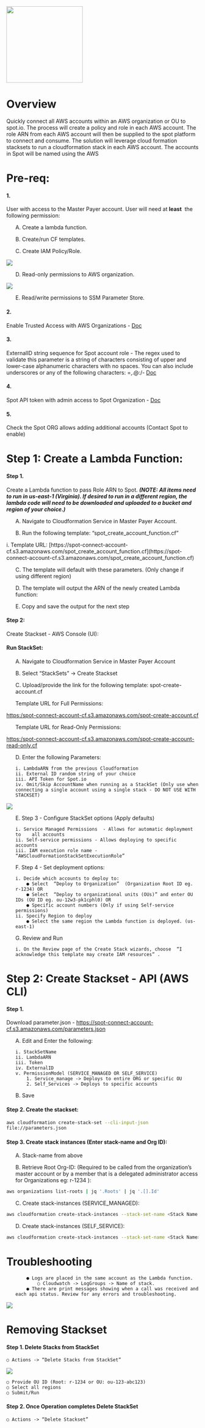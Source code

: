 <img src="./images/logo.png" width="200">

# Overview

Quickly connect all AWS accounts within an AWS organization or OU to spot.io. The process will create
a policy and role in each AWS account. The role ARN from each AWS account will then be supplied to
the spot platform to connect and consume. The solution will leverage cloud formation stacksets to run a
cloudformation stack in each AWS account. The accounts in Spot will be named using the AWS

# Pre-req:

#### 1.
User with access to the Master Payer account. User will need at ​ **least** ​ the following permission:

<ol>   A. Create a lambda function.</ol>
<ol>   B. Create/run CF templates.</ol>
<ol>   C. Create IAM Policy/Role.</ol>

<img src="./images/1-c.png">

<ol>   D. Read-only permissions to AWS organization.</ol>

<img src="./images/1-d.png">

<ol>   E. Read/write permissions to SSM Parameter Store.</ol>

#### 2.
Enable Trusted Access with AWS Organizations - ​[Doc](https://docs.aws.amazon.com/AWSCloudFormation/latest/UserGuide/stacksets-orgs-enable-trusted-access.html)
#### 3.
ExternalID string sequence for Spot account role - The regex used to validate this parameter is a string of characters consisting of upper and lower-case alphanumeric characters with no spaces. You can also include underscores or any of the following characters: =,.@:/- ​[Doc](https://aws.amazon.com/blogs/security/how-to-use-external-id-when-granting-access-to-your-aws-resources/)
#### 4.
Spot API token with admin access to Spot Organization - ​[Doc](https://help.spot.io/spotinst-api/administration/create-an-api-token)
#### 5.
Check the Spot ORG allows adding additional accounts (Contact Spot to enable)

# Step 1: Create a Lambda Function:

#### Step 1.
Create a Lambda function to pass Role ARN to Spot. ​ **_(NOTE: All items need to run in us-east-1 (Virginia). If desired to run in a different region, the lambda code will need to be downloaded and uploaded to a bucket and region of your choice.)_**


<ol>   A. Navigate to Cloudformation Service in Master Payer Account.</ol>
<ol>   B. Run the following template: “spot_create_account_function.cf”</ol>
    i. Template URL: [https://spot-connect-account-cf.s3.amazonaws.com/spot_create_account_function.cf](https://spot-connect-account-cf.s3.amazonaws.com/spot_create_account_function.cf)</ol>
<ol>   C. The template will default with these parameters. (Only change if using different region)</ol>
<ol>   D. The template will output the ARN of the newly created Lambda function:</ol>
<ol>   E. Copy and save the output for the next step</ol>

#### Step 2:
Create Stackset - AWS Console (UI):
#### Run StackSet:

<ol>   A. Navigate to Cloudformation Service in Master Payer Account</ol>
<ol>   B. Select “StackSets” -> Create Stackset</ol>
<ol>   C. Upload/provide the link for the following template: ​spot-create-account.cf</ol>

<ol>Template URL for Full Permissions: </ol>
<a href="https:/spot-connect-account-cf.s3.amazonaws.com/spot-create-account.cf">https:/spot-connect-account-cf.s3.amazonaws.com/spot-create-account.cf</a>
<ol>Template URL for Read-Only Permissions:</ol>
<a href="https://spot-connect-account-cf.s3.amazonaws.com/spot-create-account-read-only.cf">https:/spot-connect-account-cf.s3.amazonaws.com/spot-create-account-read-only.cf</a>
<ol>   D. Enter the following Parameters:</ol>
<ol>

    i. LambdaARN from the previous Cloudformation
    ii. External ID random string of your choice
    iii. API Token for Spot.io
    iv. Omit/Skip AccountName when running as a StackSet (Only use when connecting a single account using a single stack - DO NOT USE WITH STACKSET)
</ol>
<img src="./images/2-d.png"><br>
<ol>   E. Step 3 - Configure StackSet options (Apply defaults)</ol>
<ol>

    i. Service Managed Permissions ​ - Allows for automatic deployment to    all accounts
    ii. Self-service permissions - Allows deploying to specific accounts
    iii. IAM execution role name - “AWSCloudFormationStackSetExecutionRole”
</ol>
<ol>   F. Step 4 - Set deployment options:</ol>   
<ol>

    i. Decide which accounts to deploy to:
        ● Select ​ “Deploy to Organization” ​ (Organization Root ID eg. r-1234) OR
        ● Select ​ “Deploy to organizational units (OUs)” and enter OU IDs (OU ID eg. ou-12w3-pk1cphl0) OR
        ● Specific account numbers (Only if using Self-service permissions)
    ii. Specify Region to deploy
        ● Select the same region the Lambda function is deployed. (us-east-1)
</ol>
<ol>   G. Review and Run</ol>
<ol>

    i. On the Review page of the Create Stack wizards, choose ​ “I acknowledge this template may create IAM resources” ​.
</ol>


# Step 2: Create Stackset - API (AWS CLI)

#### Step 1. 
Download parameter.json - ​https://spot-connect-account-cf.s3.amazonaws.com/parameters.json

<ol>   A. Edit and Enter the following:</ol>
<ol>

    i. StackSetName
    ii. LambdaARN
    iii. Token
    iv. ExternalID
    v. PermissionModel (SERVICE_MANAGED OR SELF_SERVICE)
        1. Service_manage -> Deploys to entire ORG or specific OU
        2. Self_Services -> Deploys to specific accounts
</ol>
<ol>   B. Save</ol>

#### Step 2. Create the stackset:

```bash
aws cloudformation create-stack-set --cli-input-json
file://parameters.json
```
            
#### Step 3. Create stack instances (Enter stack-name and Org ID):
<ol>   A. Stack-name from above</ol>
<ol>   B. Retrieve Root Org-ID: (Required to be called from the organization’s master account or by a member that is a delegated administrator access for Organizations eg: r-1234 ):</ol>

```bash
aws organizations list-roots | jq '.Roots' | jq '.[].Id'
```
<ol>   C. Create stack-instances (SERVICE_MANAGED):</ol>

```bash
aws cloudformation create-stack-instances --stack-set-name <Stack Name --deployment-targets OrganizationalUnitIds=<r-1234> --regions us-east-1
```
<ol>   D. Create stack-instances (SELF_SERVICE):</ol>

```bash
aws cloudformation create-stack-instances --stack-set-name <Stack Name> --deployment-targets Accounts=<123456789,555123455> --regions us-east-1
```

# Troubleshooting
<ol>

        ● Logs are placed in the same account as the Lambda function.
            ○ Cloudwatch -> LogGroups -> Name of stack.
        ● There are print messages showing when a call was received and each api status. Review for any errors and troubleshooting.
</ol>
<img src="./images/troubleshooting.png">

# Removing Stackset

#### Step 1. Delete Stacks from StackSet
    ○ Actions -> ​“Delete Stacks from StackSet”
<img src="./images/removing.png">

    ○ Provide OU ID (Root: r-1234 or OU: ou-123-abc123)
    ○ Select all regions
    ○ Submit/Run

#### Step 2. Once Operation completes Delete StackSet
    ○ Actions -> ​“Delete Stackset”
